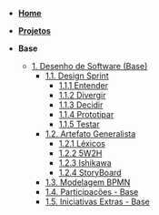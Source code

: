 <!-- docs/_sidebar.md -->

- [**Home**](/Home/Home.md)

- [**Projetos**](/Projeto/Projeto.md)

- **Base**
  - [1. Desenho de Software (Base)](/Base/1.Base.md)
    - [1.1. Design Sprint](/Base/1.1.DesignSprint.md)
      - [1.1.1 Entender](Base/1.1.1.Entender.md)
      - [1.1.2 Divergir](Base/1.1.2.Divergir.md)
      - [1.1.3 Decidir](Base/1.1.3.Decisão_e_Prototipagem.md)
      - [1.1.4 Prototipar](Base/1.1.4.Prototipar.md)
      - [1.1.5 Testar](Base/1.1.5.Testar.md)
    - [1.2. Artefato Generalista](/Base/1.2.ArtefatoGeneralista.md)
      - [1.2.1 Léxicos](/Base/1.2.1.Lexicos.md)
      - [1.2.2 5W2H](/Base/1.2.2.5W2H.md)
      - [1.2.3 Ishikawa](Base/1.2.3.Ishikawa.md)
      - [1.2.4 StoryBoard](Base/1.2.4.%20StoryBoard.md)
    - [1.3. Modelagem BPMN](/Base/1.3.ModelagemBPMN.md)
    - [1.4. Participações - Base](/Base/1.4.ParticipacoesBase.md)
    - [1.5. Iniciativas Extras - Base](/Base/1.5.IniciativasExtras.md)
